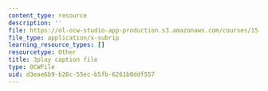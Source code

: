 ```yaml
---
content_type: resource
description: ''
file: https://ol-ocw-studio-app-production.s3.amazonaws.com/courses/15-s21-nuts-and-bolts-of-business-plans-january-iap-2014/d3eae6b9b26c55ecb5fb6261b0ddf557_b9Yyj3htBLE.vtt
file_type: application/x-subrip
learning_resource_types: []
resourcetype: Other
title: 3play caption file
type: OCWFile
uid: d3eae6b9-b26c-55ec-b5fb-6261b0ddf557
---
```

